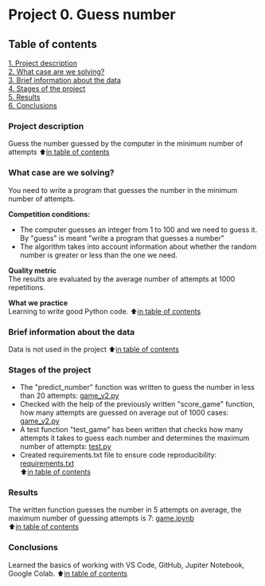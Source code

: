 # Project 0. Guess number

## Table of contents
[1. Project description](https://github.com/Tio147/DS_1/tree/main/project_0#project-description)   
[2. What case are we solving?](https://github.com/Tio147/DS_1/tree/main/project_0#what-case-are-we-solving?)   
[3. Brief information about the data](https://github.com/Tio147/DS_1/tree/main/project_0#brief-information-about-the-data)   
[4. Stages of the project](https://github.com/Tio147/DS_1/tree/main/project_0#stages-of-the-project)   
[5. Results](https://github.com/Tio147/DS_1/tree/main/project_0#results)   
[6. Conclusions](https://github.com/Tio147/DS_1/tree/main/project_0#conclusions)   

### Project description
Guess the number guessed by the computer in the minimum number of attempts
:arrow_up:[in table of contents](https://github.com/Tio147/DS_1/tree/main/project_0/README.md#Table-of-contents)


### What case are we solving?
You need to write a program that guesses the number in the minimum number of attempts.

**Competition conditions:**
- The computer guesses an integer from 1 to 100 and we need to guess it. By "guess" is meant "write a program that guesses a number"
- The algorithm takes into account information about whether the random number is greater or less than the one we need.

**Quality metric**   
The results are evaluated by the average number of attempts at 1000 repetitions.

**What we practice**   
Learning to write good Python code.
:arrow_up:[in table of contents](https://github.com/Tio147/DS_1/tree/main/project_0/README.md#Table-of-contents)


### Brief information about the data
Data is not used in the project
:arrow_up:[in table of contents](https://github.com/Tio147/DS_1/tree/main/project_0/README.md#Table-of-contents)


### Stages of the project
- The "predict_number" function was written to guess the number in less than 20 attempts: [game_v2.py](https://github.com/Tio147/DS_1/blob/main/project_0/game_v2.py) 
- Checked with the help of the previously written "score_game" function, how many attempts are guessed on average out of 1000 cases: [game_v2.py](https://github.com/Tio147/DS_1/blob/main/project_0/game_v2.py)
- A test function "test_game" has been written that checks how many attempts it takes to guess each number and determines the maximum number of attempts: [test.py](https://github.com/Tio147/DS_1/blob/main/project_0/test.py)
- Created requirements.txt file to ensure code reproducibility: [requirements.txt](https://github.com/Tio147/DS_1/blob/main/project_0/requirements.txt)    
:arrow_up:[in table of contents](https://github.com/Tio147/DS_1/tree/main/project_0/README.md#Table-of-contents)


### Results
The written function guesses the number in 5 attempts on average, the maximum number of guessing attempts is 7: [game.ipynb](https://github.com/Tio147/DS_1/blob/main/project_0/game.ipynb)   
:arrow_up:[in table of contents](https://github.com/Tio147/DS_1/tree/main/project_0/README.md#Table-of-contents)


### Conclusions
Learned the basics of working with VS Code, GitHub, Jupiter Notebook, Google Colab.
:arrow_up:[in table of contents](https://github.com/Tio147/DS_1/tree/main/project_0/README.md#Table-of-contents)

